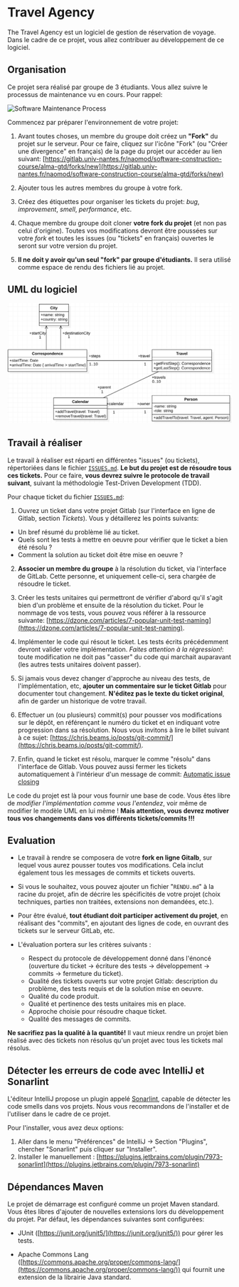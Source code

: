 # Travel Agency

The Travel Agency est un logiciel de gestion de réservation de voyage.
Dans le cadre de ce projet, vous allez contribuer au développement de ce logiciel.


## Organisation

Ce projet  sera réalisé par groupe de 3 étudiants.
Vous allez suivre le processus de maintenance vu en cours.
Pour rappel:

<img src="https://sunye-g.univ-nantes.io/sce/resources/png/maintenance-process.png" alt="Software Maintenance Process" style="width: 200px;"/>

Commencez par préparer l'environnement de votre projet:

1. Avant toutes choses, un membre du groupe doit créez un **"Fork"** du projet sur le serveur.
Pour ce faire, cliquez sur l'icône "Fork" (ou "Créer une divergence" en français) de la page du projet our accéder au lien suivant: [https://gitlab.univ-nantes.fr/naomod/software-construction-course/alma-gtd/forks/new](https://gitlab.univ-nantes.fr/naomod/software-construction-course/alma-gtd/forks/new)

2. Ajouter tous les autres membres du groupe à votre fork.

3. Créez des étiquettes pour organiser les tickets du projet: _bug_, _improvement_, _smell_, _performance_, etc.

4. Chaque membre du groupe doit cloner **votre fork du projet** (et non pas celui d'origine).
Toutes vos modifications devront être poussées sur votre _fork_ et toutes les issues (ou "tickets" en français) ouvertes le seront sur votre version du projet.

5. **Il ne doit y avoir qu'un seul "fork" par groupe d'étudiants.** Il sera utilisé comme espace de rendu des fichiers lié au projet.


## UML du logiciel

![Travel-agency UML](uml.png)

## Travail à réaliser

Le travail à réaliser est réparti en différentes "issues" (ou tickets), répertoriées dans le fichier [`ISSUES.md`](https://gitlab.univ-nantes.fr/naomod/software-construction-course/travel-agency/blob/master/ISSUES.md). **Le but du projet est de résoudre tous ces tickets.** Pour ce faire, **vous devrez suivre le protocole de travail suivant**, suivant la méthodologie Test-Driven Development (TDD).

Pour chaque ticket du fichier [`ISSUES.md`](https://gitlab.univ-nantes.fr/naomod/software-construction-course/travel-agency/blob/master/ISSUES.md):

1. Ouvrez un ticket dans votre projet Gitlab (sur l'interface en ligne de Gitlab, section *Tickets*). Vous y détaillerez les points suivants:

  - Un bref résumé du problème lié au ticket.
  - Quels sont les tests à mettre en oeuvre pour vérifier que le ticket a bien été résolu ?
  - Comment la solution au ticket doit être mise en oeuvre ?

2. **Associer un membre du groupe** à la résolution du ticket, via l'interface de GitLab. Cette personne, et uniquement celle-ci, sera chargée de résoudre le ticket.

3. Créer les tests unitaires qui permettront de vérifier d'abord qu'il s'agit bien d'un problème et ensuite de la résolution du ticket.
Pour le nommage de vos tests, vous pouvez vous référer à la ressource suivante: [https://dzone.com/articles/7-popular-unit-test-naming](https://dzone.com/articles/7-popular-unit-test-naming).

4. Implémenter le code qui résout le ticket. Les tests écrits précédemment devront valider votre implémentation. *Faites attention à la régression!*: toute modification ne doit pas "casser" du code qui marchait auparavant (les autres tests unitaires doivent passer).

5. Si jamais vous devez changer d'approche au niveau des tests, de l'implémentation, etc, **ajouter un commentaire sur le ticket Gitlab**  pour documenter tout changement. **N'éditez pas le texte du ticket original**, afin de garder un historique de votre travail.

6. Effectuer un (ou plusieurs) commit(s) pour pousser vos modifications sur le dépôt, en référençant le numéro du ticket et en indiquant votre progression dans sa résolution. Nous vous invitons à lire le billet suivant à ce sujet: [https://chris.beams.io/posts/git-commit/](https://chris.beams.io/posts/git-commit/).

7. Enfin, quand le ticket est résolu, marquer le comme "résolu" dans l'interface de Gitlab.
Vous pouvez aussi fermer les tickets automatiquement à l'intérieur d'un message de commit: [Automatic issue closing](https://docs.gitlab.com/ee/user/project/issues/automatic_issue_closing.html)

Le code du projet est là pour vous fournir une base de code. Vous êtes libre de *modifier l'implémentation comme vous l'entendez*, voir même de modifier le modèle UML en lui même !  **Mais attention, vous devrez motiver tous vos changements dans vos différents tickets/commits !!!**

## Evaluation

- Le travail à rendre se composera de votre **fork en ligne Gitalb**, sur lequel vous aurez pousser toutes vos modifications. Cela inclut également tous les messages de commits et tickets ouverts.

- Si vous le souhaitez, vous pouvez ajouter un fichier "`RENDU.md`" à la racine du projet, afin de décrire les spécificités de votre projet (choix techniques, parties non traitées, extensions non demandées, etc.).

- Pour être évalué, **tout étudiant doit participer activement du projet**, en réalisant des "commits", en ajoutant des lignes de code, en ouvrant des tickets sur le serveur GitLab, etc.

- L'évaluation portera sur les critères suivants :

  - Respect du protocole de développement donné dans l'énoncé (ouverture du ticket -> écriture des tests -> développement -> commits -> fermeture du ticket).
  - Qualité des tickets ouverts sur votre projet Gitlab: description du problème, des tests requis et de la solution mise en oeuvre.
  - Qualité du code produit.
  - Qualité et pertinence des tests unitaires mis en place.
  - Approche choisie pour résoudre chaque ticket.
  - Qualité des messages de commits.

**Ne sacrifiez pas la qualité à la quantité!** Il vaut mieux rendre un projet bien réalisé avec des tickets non résolus qu'un projet avec tous les tickets mal résolus.

## Détecter les erreurs de code avec IntelliJ et Sonarlint

L'éditeur IntelliJ propose un plugin appelé [Sonarlint](https://www.sonarlint.org/), capable de détecter les code smells dans vos projets.
Nous vous recommandons de l'installer et de l'utiliser dans le cadre de ce projet.

Pour l'installer, vous avez deux options:

1. Aller dans le menu "Préférences" de IntelliJ -> Section "Plugins", chercher "Sonarlint" puis cliquer sur "Installer".
2. Installer le manuellement : [https://plugins.jetbrains.com/plugin/7973-sonarlint](https://plugins.jetbrains.com/plugin/7973-sonarlint)

## Dépendances Maven

Le projet de démarrage est configuré comme un projet Maven standard. Vous êtes libres d'ajouter de nouvelles extensions lors du développement du projet. Par défaut, les dépendances suivantes sont configurées:

- JUnit ([https://junit.org/junit5/](https://junit.org/junit5/)) pour gérer les tests.

- Apache Commons Lang ([https://commons.apache.org/proper/commons-lang/](https://commons.apache.org/proper/commons-lang/)) qui fournit une extension de la librairie Java standard.
